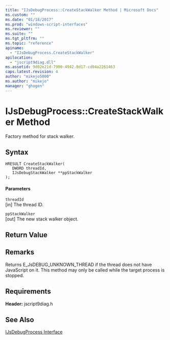 ```yaml
---
title: "IJsDebugProcess::CreateStackWalker Method | Microsoft Docs"
ms.custom: ""
ms.date: "01/18/2017"
ms.prod: "windows-script-interfaces"
ms.reviewer: ""
ms.suite: ""
ms.tgt_pltfrm: ""
ms.topic: "reference"
apiname: 
  - "IJsDebugProcess.CreateStackWalker"
apilocation: 
  - "jscript9diag.dll"
ms.assetid: 9d02e21d-7900-4942-8d17-cd04a2261463
caps.latest.revision: 4
author: "mikejo5000"
ms.author: "mikejo"
manager: "ghogen"
---
```

# IJsDebugProcess::CreateStackWalker Method
Factory method for stack walker.  
  
## Syntax  
  
```  
HRESULT CreateStackWalker(  
   DWORD threadId,  
   IJsDebugStackWalker **ppStackWalker  
);  
```  
  
#### Parameters  
 `threadId`  
 [in] The thread ID.  
  
 `ppStackWalker`  
 [out] The new stack walker object.  
  
## Return Value  
  
## Remarks  
 Returns E_JsDEBUG_UNKNOWN_THREAD if the thread does not have JavaScript on it. This method may only be called while the target process is stopped.  
  
## Requirements  
 **Header:** jscript9diag.h  
  
## See Also  
 [IJsDebugProcess Interface](../../winscript/reference/ijsdebugprocess-interface.md)